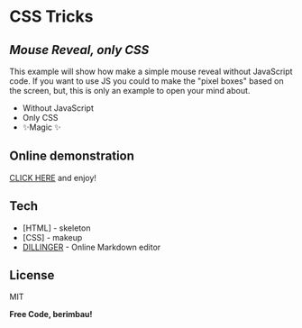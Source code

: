 # CSS Tricks
## _Mouse Reveal, only CSS_

This example will show how make a simple mouse reveal without JavaScript code. If you want to use JS you could to make the "pixel boxes" based on the screen, but, this is only an example to open your mind about.

- Without JavaScript
- Only CSS
- ✨Magic ✨


## Online demonstration
[CLICK HERE](https://htmlpreview.github.io/?https://github.com/danieldavidnunes/CSS-Tricks/blob/main/MouseReveal/mouse-reveal.html) and enjoy! 


## Tech

- [HTML] - skeleton
- [CSS] - makeup
- [DILLINGER](https://dillinger.io/) - Online Markdown editor


## License

MIT

**Free Code, berimbau!**
